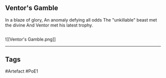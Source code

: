 ## Ventor's Gamble
In a blaze of glory,
An anomaly defying all odds
The "unkillable" beast met the divine
And Ventor met his latest trophy.
##
![[Ventor's Gamble.png]]

---
## Tags
#Artefact
#PoE1